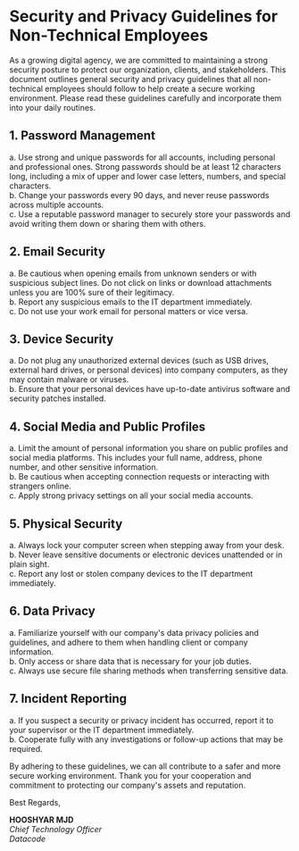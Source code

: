 # Security and Privacy Guidelines for Non-Technical Employees

As a growing digital agency, we are committed to maintaining a strong security posture to protect our organization, clients, and stakeholders. This document outlines general security and privacy guidelines that all non-technical employees should follow to help create a secure working environment. Please read these guidelines carefully and incorporate them into your daily routines.

## 1. Password Management

a. Use strong and unique passwords for all accounts, including personal and professional ones. Strong passwords should be at least 12 characters long, including a mix of upper and lower case letters, numbers, and special characters.  
b. Change your passwords every 90 days, and never reuse passwords across multiple accounts.  
c. Use a reputable password manager to securely store your passwords and avoid writing them down or sharing them with others.

## 2. Email Security

a. Be cautious when opening emails from unknown senders or with suspicious subject lines. Do not click on links or download attachments unless you are 100% sure of their legitimacy.  
b. Report any suspicious emails to the IT department immediately.  
c. Do not use your work email for personal matters or vice versa.

## 3. Device Security

a. Do not plug any unauthorized external devices (such as USB drives, external hard drives, or personal devices) into company computers, as they may contain malware or viruses.  
b. Ensure that your personal devices have up-to-date antivirus software and security patches installed.

## 4. Social Media and Public Profiles

a. Limit the amount of personal information you share on public profiles and social media platforms. This includes your full name, address, phone number, and other sensitive information.  
b. Be cautious when accepting connection requests or interacting with strangers online.  
c. Apply strong privacy settings on all your social media accounts.

## 5. Physical Security

a. Always lock your computer screen when stepping away from your desk.  
b. Never leave sensitive documents or electronic devices unattended or in plain sight.  
c. Report any lost or stolen company devices to the IT department immediately.

## 6. Data Privacy

a. Familiarize yourself with our company's data privacy policies and guidelines, and adhere to them when handling client or company information.  
b. Only access or share data that is necessary for your job duties.  
c. Always use secure file sharing methods when transferring sensitive data.

## 7. Incident Reporting

a. If you suspect a security or privacy incident has occurred, report it to your supervisor or the IT department immediately.  
b. Cooperate fully with any investigations or follow-up actions that may be required.

By adhering to these guidelines, we can all contribute to a safer and more secure working environment. Thank you for your cooperation and commitment to protecting our company's assets and reputation.

Best Regards,

**HOOSHYAR MJD**  
*Chief Technology Officer*  
*Datacode*
